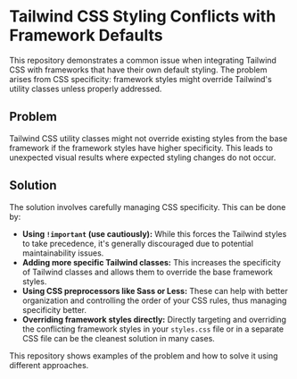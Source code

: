 # Tailwind CSS Styling Conflicts with Framework Defaults

This repository demonstrates a common issue when integrating Tailwind CSS with frameworks that have their own default styling.  The problem arises from CSS specificity: framework styles might override Tailwind's utility classes unless properly addressed.

## Problem

Tailwind CSS utility classes might not override existing styles from the base framework if the framework styles have higher specificity.  This leads to unexpected visual results where expected styling changes do not occur.

## Solution

The solution involves carefully managing CSS specificity.  This can be done by:

* **Using `!important` (use cautiously):**  While this forces the Tailwind styles to take precedence, it's generally discouraged due to potential maintainability issues.
* **Adding more specific Tailwind classes:** This increases the specificity of Tailwind classes and allows them to override the base framework styles.
* **Using CSS preprocessors like Sass or Less:** These can help with better organization and controlling the order of your CSS rules, thus managing specificity better.
* **Overriding framework styles directly:** Directly targeting and overriding the conflicting framework styles in your `styles.css` file or in a separate CSS file can be the cleanest solution in many cases.

This repository shows examples of the problem and how to solve it using different approaches.